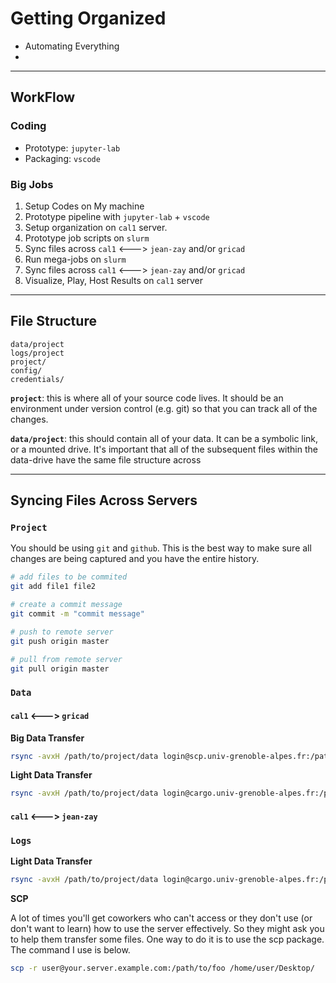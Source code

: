 # Getting Organized


* Automating Everything
* 


---
## WorkFlow

### Coding

* Prototype: `jupyter-lab`
* Packaging: `vscode`


### Big Jobs

1. Setup Codes on My machine
2. Prototype pipeline with `jupyter-lab` + `vscode`
3. Setup organization on `cal1` server.
4. Prototype job scripts on `slurm`
5. Sync files across `cal1` <---> `jean-zay` and/or `gricad`
6. Run mega-jobs on `slurm`
7. Sync files across `cal1` <---> `jean-zay` and/or `gricad`
8. Visualize, Play, Host Results on `cal1` server

---

## File Structure

```
data/project
logs/project
project/
config/
credentials/
```


**`project`**: this is where all of your source code lives. It should be an environment under version control (e.g. git) so that you can track all of the changes.

**`data/project`**: this should contain all of your data. It can be a symbolic link, or a mounted drive. It's important that all of the subsequent files within the data-drive have the same file structure across 


---
## Syncing Files Across Servers


### `Project`

You should be using `git` and `github`. This is the best way to make sure all changes are being captured and you have the entire history.

```bash
# add files to be commited
git add file1 file2

# create a commit message
git commit -m "commit message"

# push to remote server
git push origin master

# pull from remote server
git pull origin master
```


### `Data`


#### `cal1` <---> `gricad`

**Big Data Transfer**

```bash
rsync -avxH /path/to/project/data login@scp.univ-grenoble-alpes.fr:/path/to/project/data
```

**Light Data Transfer**

```bash
rsync -avxH /path/to/project/data login@cargo.univ-grenoble-alpes.fr:/path/to/project/data
```

#### `cal1` <---> `jean-zay`

### `Logs`

**Light Data Transfer**

```bash
rsync -avxH /path/to/project/data login@cargo.univ-grenoble-alpes.fr:/path/to/project/data
```

**SCP**

A lot of times you'll get coworkers who can't access or they don't use (or don't want to learn) how to use the server effectively. So they might ask you to help them transfer some files. One way to do it is to use the scp package. The command I use is below.


```bash
scp -r user@your.server.example.com:/path/to/foo /home/user/Desktop/
```